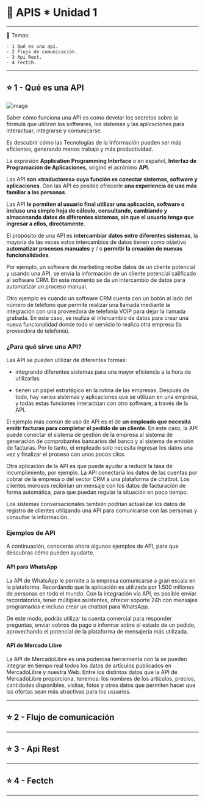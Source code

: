 # :star2: APIS * Unidad 1

---

:book: Temas:

```
- 1 Qué es una api.
- 2 Flujo de comunicación.
- 3 Api Rest.
- 4 Fectch.
```

---

## :star:  1 - Qué es una API

![image](https://user-images.githubusercontent.com/72580574/196041831-a4792195-d952-4699-abe1-897ca12ef7d1.png)


Saber cómo funciona una API es como develar los secretos sobre la fórmula que utilizan los softwares, los sistemas y las aplicaciones para interactuar, integrarse y comunicarse.

Es descubrir cómo las Tecnologías de la Información pueden ser más eficientes, generando menos trabajo y más productividad.

La expresión **Application Programming Interface** o en español, **Interfaz de Programación de Aplicaciones**, originó el acrónimo **API**.

Las API **son «traductores» cuya función es conectar sistemas, software y aplicaciones**. Con las API es posible ofrecerle **una experiencia de uso más familiar a las personas**.

Las API **le permiten al usuario final utilizar una aplicación, software o incluso una simple hoja de cálculo, consultando, cambiando y almacenando datos de diferentes sistemas, sin que el usuario tenga que ingresar a ellos, directamente**.

El propósito de una API es **intercambiar datos entre diferentes sistemas**, la mayoría de las veces estos intercambios de datos tienen como objetivo **automatizar procesos manuales** y / o **permitir la creación de nuevas funcionalidades**.

Por ejemplo, un software de marketing recibe datos de un cliente potencial y usando una API, se envía la información de un cliente potencial calificado al software CRM. En este momento se da un intercambio de datos para automatizar un proceso manual.

Otro ejemplo es cuando un software CRM cuenta con un botón al lado del número de teléfono que permite realizar una llamada mediante la integración con una proveedora de telefonía VOIP para dejar la llamada grabada. En este caso, se realiza el intercambio de datos para crear una nueva funcionalidad donde todo el servicio lo realiza otra empresa (la proveedora de telefonía).


###  ¿Para qué sirve una API?

Las API se pueden utilizar de diferentes formas: 

- integrando diferentes sistemas para una mayor eficiencia a la hora de utilizarlas

-  tienen un papel estratégico en la rutina de las empresas. Después de todo, hay varios sistemas y aplicaciones que se utilizan en una empresa, y todas estas funciones interactúan con otro software, a través de la API.

El ejemplo más común de uso de API es el de **un empleado que necesita emitir facturas para completar el pedido de un cliente**. En este caso, la API puede conectar el sistema de gestión de la empresa al sistema de generación de comprobantes bancarios del banco y al sistema de emisión de facturas. Por lo tanto, el empleado solo necesita ingresar los datos una vez y finalizar el proceso con unos pocos clics.

Otra aplicación de la API es que puede ayudar a reducir la tasa de incumplimiento, por ejemplo. La API conectaría los datos de las cuentas por cobrar de la empresa o del sector CRM a una plataforma de chatbot. Los clientes morosos recibirían un mensaje con los datos de facturación de forma automática, para que puedan regular la situación en poco tiempo.

Los sistemas conversacionales también podrían actualizar los datos de registro de clientes utilizando una API para comunicarse con las personas y consultar la información.

### Ejemplos de API

A continuación, conocerás ahora algunos ejemplos de API, para que descubras cómo pueden ayudarte.

#### API para WhatsApp

La API de WhatsApp le permite a la empresa comunicarse a gran escala en la plataforma. Recordando que la aplicación es utilizada por 1.500 millones de personas en todo el mundo. Con la integración vía API, es posible enviar recordatorios, tener múltiples asistentes, ofrecer soporte 24h con mensajes programados e incluso crear un chatbot para WhatsApp.

De este modo, podrás utilizar tu cuenta comercial para responder preguntas, enviar cobros de pago o informar sobre el estado de un pedido, aprovechando el potencial de la plataforma de mensajería más utilizada.

#### API de Mercado Libre

La API de MercadoLibre es una poderosa herramienta con la se pueden integrar en tiempo real todos los datos de artículos publicados en MercadoLibre y nuestra Web. Entre los distintos datos que la API de MercadoLibre proporciona, tenemos: los nombres de los artículos, precios, cantidades disponibles, visitas, fotos y otros datos que permiten hacer que las ofertas sean más atractivas para los usuarios.


---

## :star: 2  - Flujo de comunicación

---

## :star: 3 - Api Rest

---

## :star: 4 - Fectch

---
